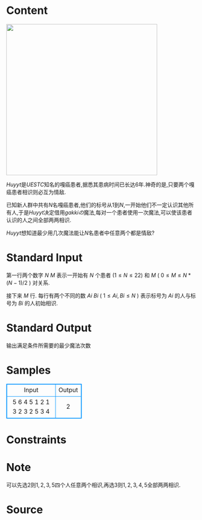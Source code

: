 
# Content

<img src="/source/lutece/ga-yan-huan-zhe/img/aHR0cDovL3d4Mi5zaW5haW1nLmNuL2xhcmdlLzAwNmtudXdQZ3kxZnJkY3kwenowY2czMDk1MDduZTgxLmdpZj9pZD0wP2lkPTA=.gif" width = "400" />

$Huyyt$是$UESTC$知名的嘎癌患者,据悉其患病时间已长达$6$年.神奇的是,只要两个嘎癌患者相识则必互为情敌.

已知新人群中共有$N$名嘎癌患者,他们的标号从$1$到$N$,一开始他们不一定认识其他所有人,于是$Huyyt$决定借用$gakkiの$魔法,每对一个患者使用一次魔法,可以使该患者认识的人之间全部两两相识.

$Huyyt$想知道最少用几次魔法能让$N$名患者中任意两个都是情敌?

# Standard Input

第一行两个数字 $N$ $M$ 表示一开始有 $N$ 个患者 ($1 \le N \le 22$) 和 $M$  ( $0 \le M \le N*(N-1)/2$ ) 对关系.

接下来 $M$ 行.
每行有两个不同的数 $Ai$ $Bi$ ( $1 \le Ai,Bi \le N$ ) 表示标号为 $Ai$ 的人与标号为 $Bi$ 的人初始相识.

# Standard Output

输出满足条件所需要的最少魔法次数

# Samples

<style>
        table,table tr th, table tr td { border:1px solid #0094ff; }
        table { width: 200px; min-height: 25px; line-height: 25px; text-align: center; border-collapse: collapse;}   
    </style>
<table>
	<tr>
		<td>Input</td>
		<td>Output</td>
	</tr>
<tr><td>5 6
4 5
1 2
1 3
2 3
2 5
3 4</td><td>2</td></tr></table>


# Constraints



# Note

可以先选$2$则$1,2,3,5$四个人任意两个相识,再选$3$则$1,2,3,4,5$全部两两相识.

# Source



